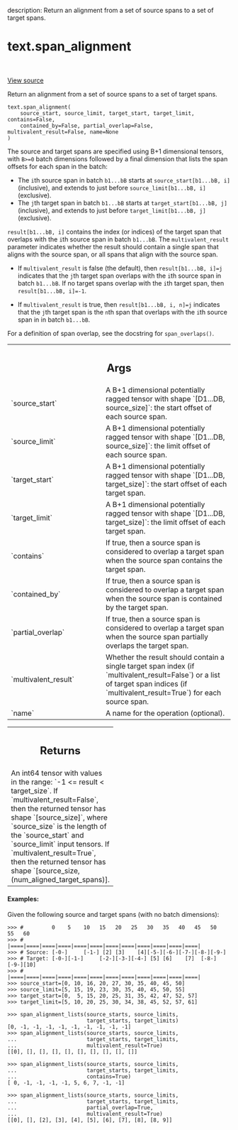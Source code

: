description: Return an alignment from a set of source spans to a set of target
spans.

<div itemscope itemtype="http://developers.google.com/ReferenceObject">
<meta itemprop="name" content="text.span_alignment" />
<meta itemprop="path" content="Stable" />
</div>

# text.span_alignment

<!-- Insert buttons and diff -->

<table class="tfo-notebook-buttons tfo-api nocontent" align="left">

</table>

<a target="_blank" href="https://github.com/tensorflow/text/tree/master/tensorflow_text/python/ops/pointer_ops.py">View
source</a>

Return an alignment from a set of source spans to a set of target spans.

<pre class="devsite-click-to-copy prettyprint lang-py tfo-signature-link">
<code>text.span_alignment(
    source_start, source_limit, target_start, target_limit, contains=False,
    contained_by=False, partial_overlap=False, multivalent_result=False, name=None
)
</code></pre>

<!-- Placeholder for "Used in" -->

The source and target spans are specified using B+1 dimensional tensors,
with `B>=0` batch dimensions followed by a final dimension that lists the
span offsets for each span in the batch:

* The `i`th source span in batch `b1...bB` starts at
  `source_start[b1...bB, i]` (inclusive), and extends to just before
  `source_limit[b1...bB, i]` (exclusive).
* The `j`th target span in batch `b1...bB` starts at
  `target_start[b1...bB, j]` (inclusive), and extends to just before
  `target_limit[b1...bB, j]` (exclusive).

`result[b1...bB, i]` contains the index (or indices) of the target span that
overlaps with the `i`th source span in batch `b1...bB`.  The
`multivalent_result` parameter indicates whether the result should contain
a single span that aligns with the source span, or all spans that align with
the source span.

* If `multivalent_result` is false (the default), then `result[b1...bB, i]=j`
  indicates that the `j`th target span overlaps with the `i`th source span
  in batch `b1...bB`.  If no target spans overlap with the `i`th target span,
  then `result[b1...bB, i]=-1`.

* If `multivalent_result` is true, then `result[b1...bB, i, n]=j` indicates
  that the `j`th target span is the `n`th span that overlaps with the `i`th
  source span in in batch `b1...bB`.

For a definition of span overlap, see the docstring for `span_overlaps()`.

<!-- Tabular view -->
 <table class="responsive fixed orange">
<colgroup><col width="214px"><col></colgroup>
<tr><th colspan="2"><h2 class="add-link">Args</h2></th></tr>

<tr>
<td>
`source_start`
</td>
<td>
A B+1 dimensional potentially ragged tensor with shape
`[D1...DB, source_size]`: the start offset of each source span.
</td>
</tr><tr>
<td>
`source_limit`
</td>
<td>
A B+1 dimensional potentially ragged tensor with shape
`[D1...DB, source_size]`: the limit offset of each source span.
</td>
</tr><tr>
<td>
`target_start`
</td>
<td>
A B+1 dimensional potentially ragged tensor with shape
`[D1...DB, target_size]`: the start offset of each target span.
</td>
</tr><tr>
<td>
`target_limit`
</td>
<td>
A B+1 dimensional potentially ragged tensor with shape
`[D1...DB, target_size]`: the limit offset of each target span.
</td>
</tr><tr>
<td>
`contains`
</td>
<td>
If true, then a source span is considered to overlap a target span
when the source span contains the target span.
</td>
</tr><tr>
<td>
`contained_by`
</td>
<td>
If true, then a source span is considered to overlap a target
span when the source span is contained by the target span.
</td>
</tr><tr>
<td>
`partial_overlap`
</td>
<td>
If true, then a source span is considered to overlap a
target span when the source span partially overlaps the target span.
</td>
</tr><tr>
<td>
`multivalent_result`
</td>
<td>
Whether the result should contain a single target span
index (if `multivalent_result=False`) or a list of target span indices (if
`multivalent_result=True`) for each source span.
</td>
</tr><tr>
<td>
`name`
</td>
<td>
A name for the operation (optional).
</td>
</tr>
</table>

<!-- Tabular view -->
 <table class="responsive fixed orange">
<colgroup><col width="214px"><col></colgroup>
<tr><th colspan="2"><h2 class="add-link">Returns</h2></th></tr>
<tr class="alt">
<td colspan="2">
An int64 tensor with values in the range: `-1 <= result < target_size`.
If `multivalent_result=False`, then the returned tensor has shape
`[source_size]`, where `source_size` is the length of the `source_start`
and `source_limit` input tensors.  If `multivalent_result=True`, then the
returned tensor has shape `[source_size, (num_aligned_target_spans)].
</td>
</tr>

</table>

#### Examples:

Given the following source and target spans (with no batch dimensions):

```
>>> #         0    5    10   15   20   25   30   35   40   45   50   55   60
>>> #         |====|====|====|====|====|====|====|====|====|====|====|====|
>>> # Source: [-0-]     [-1-] [2] [3]    [4][-5-][-6-][-7-][-8-][-9-]
>>> # Target: [-0-][-1-]     [-2-][-3-][-4-] [5] [6]    [7]  [-8-][-9-][10]
>>> #         |====|====|====|====|====|====|====|====|====|====|====|====|
>>> source_start=[0, 10, 16, 20, 27, 30, 35, 40, 45, 50]
>>> source_limit=[5, 15, 19, 23, 30, 35, 40, 45, 50, 55]
>>> target_start=[0,  5, 15, 20, 25, 31, 35, 42, 47, 52, 57]
>>> target_limit=[5, 10, 20, 25, 30, 34, 38, 45, 52, 57, 61]
```

```
>>> span_alignment_lists(source_starts, source_limits,
                         target_starts, target_limits)
[0, -1, -1, -1, -1, -1, -1, -1, -1, -1]
>>> span_alignment_lists(source_starts, source_limits,
...                      target_starts, target_limits,
...                      multivalent_result=True)
[[0], [], [], [], [], [], [], [], [], []]
```

```
>>> span_alignment_lists(source_starts, source_limits,
...                      target_starts, target_limits,
...                      contains=True)
[ 0, -1, -1, -1, -1, 5, 6, 7, -1, -1]
```

```
>>> span_alignment_lists(source_starts, source_limits,
...                      target_starts, target_limits,
...                      partial_overlap=True,
...                      multivalent_result=True)
[[0], [], [2], [3], [4], [5], [6], [7], [8], [8, 9]]
```
